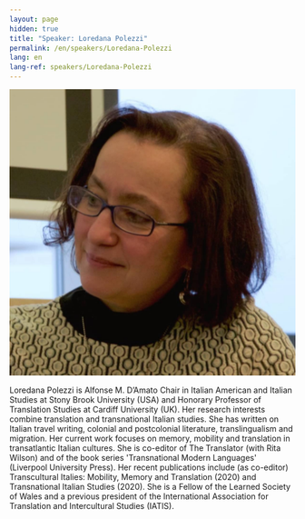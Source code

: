 ```yaml
---
layout: page
hidden: true
title: "Speaker: Loredana Polezzi"
permalink: /en/speakers/Loredana-Polezzi
lang: en
lang-ref: speakers/Loredana-Polezzi
---
```


![Loredana Polezzi](/assets/speakers/Loredana-Polezzi.jpg)

Loredana Polezzi is Alfonse M. D’Amato Chair in Italian American and Italian Studies at Stony Brook University (USA) and Honorary Professor of Translation Studies at Cardiff University (UK). Her research interests combine translation and transnational Italian studies. She has written on Italian travel writing, colonial and postcolonial literature, translingualism and migration. Her current work focuses on memory, mobility and translation in transatlantic Italian cultures. She is co-editor of The Translator (with Rita Wilson) and of the book series 'Transnational Modern Languages' (Liverpool University Press). Her recent publications include (as co-editor) Transcultural Italies: Mobility, Memory and Translation (2020) and Transnational Italian Studies (2020). She is a Fellow of the Learned Society of Wales and a previous president of the International Association for Translation and Intercultural Studies (IATIS).

